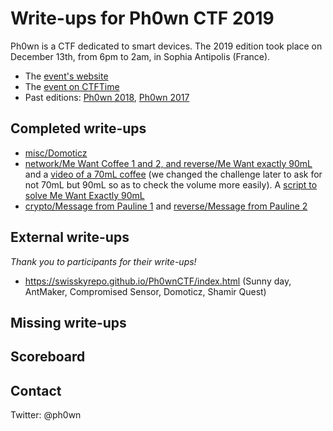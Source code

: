# Write-ups for Ph0wn CTF 2019

Ph0wn is a CTF dedicated to smart devices. The 2019 edition took place on December 13th, from 6pm to 2am, in Sophia Antipolis (France).

- The [event's website](https://ph0wn.org)
- The [event on CTFTime](https://ctftime.org/event/915)
- Past editions: [Ph0wn 2018](https://github.com/cryptax/write-ups-2018/tree/master/ph0wn-2018), [Ph0wn 2017](https://github.com/ctfs/write-ups-2017/tree/master/ph0wn-ctf-2017)

## Completed write-ups

- [misc/Domoticz](https://github.com/ph0wn/writeups/blob/master/2019/misc/domoticz.md)
- [network/Me Want Coffee 1 and 2, and reverse/Me Want exactly 90mL](https://github.com/ph0wn/writeups/blob/master/2019/network/mewantcoffee-1-2-3.md) and a [video of a 70mL coffee](https://github.com/ph0wn/writeups/blob/master/2019/network/join-coffee-70ml.mp4) (we changed the challenge later to ask for not 70mL but 90mL so as to check the volume more easily). A [script to solve Me Want Exactly 90mL](https://github.com/ph0wn/writeups/blob/master/2019/network/ph0wn-hack.sh)
- [crypto/Message from Pauline 1](https://github.com/ph0wn/writeups/blob/master/2019/crypto/message-pauline-1.md) and [reverse/Message from Pauline 2](https://github.com/ph0wn/writeups/blob/master/2019/reverse/message-pauline-2.md)

## External write-ups

*Thank you to participants for their write-ups!*

- https://swisskyrepo.github.io/Ph0wnCTF/index.html (Sunny day, AntMaker, Compromised Sensor, Domoticz, Shamir Quest)

## Missing write-ups

## Scoreboard

## Contact

Twitter: @ph0wn

